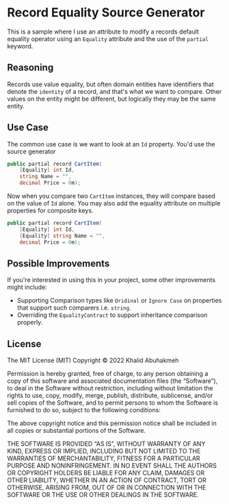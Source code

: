 # Record Equality Source Generator

This is a sample where I use an attribute to modify a records
default equality operator using an `Equality` attribute and the
use of the `partial` keyword.

## Reasoning

Records use value equality, but often domain entities have identifiers
that denote the `identity` of a record, and that's what we want to compare.
Other values on the entity might be different, but logically they may be
the same entity.

## Use Case

The common use case is we want to look at an `Id` property. You'd use
the source generator

```c#
public partial record CartItem(
    [Equality] int Id,
    string Name = "",
    decimal Price = 0m);
```

Now when you compare two `CartItem` instances, they will compare based
on the value of `Id` alone.
You may also add the equality attribute on multiple properties for composite keys.

```c#
public partial record CartItem(
    [Equality] int Id,
    [Equality] string Name = "",
    decimal Price = 0m);
```

## Possible Improvements

If you're interested in using this in your project, some other improvements might include:

- Supporting Comparison types like `Oridinal` or `Ignore Case` on properties that support such comparers i.e. `string`.
- Overriding the `EqualityContract` to support inheritance comparison properly.

## License

The MIT License (MIT)
Copyright © 2022 Khalid Abuhakmeh

Permission is hereby granted, free of charge, to any person obtaining a copy of this software and associated documentation files (the “Software”), to deal in the Software without restriction, including without limitation the rights to use, copy, modify, merge, publish, distribute, sublicense, and/or sell copies of the Software, and to permit persons to whom the Software is furnished to do so, subject to the following conditions:

The above copyright notice and this permission notice shall be included in all copies or substantial portions of the Software.

THE SOFTWARE IS PROVIDED “AS IS”, WITHOUT WARRANTY OF ANY KIND, EXPRESS OR IMPLIED, INCLUDING BUT NOT LIMITED TO THE WARRANTIES OF MERCHANTABILITY, FITNESS FOR A PARTICULAR PURPOSE AND NONINFRINGEMENT. IN NO EVENT SHALL THE AUTHORS OR COPYRIGHT HOLDERS BE LIABLE FOR ANY CLAIM, DAMAGES OR OTHER LIABILITY, WHETHER IN AN ACTION OF CONTRACT, TORT OR OTHERWISE, ARISING FROM, OUT OF OR IN CONNECTION WITH THE SOFTWARE OR THE USE OR OTHER DEALINGS IN THE SOFTWARE.